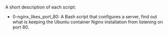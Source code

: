 A short description of each script:
+ 0-nginx_likes_port_80: A Bash script that configures a server, find out what is keeping the  Ubuntu container Nginx installation from listening on port 80.
